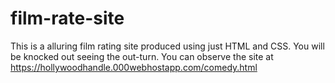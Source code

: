 # film-rate-site
This is a alluring film rating site produced using just HTML and CSS. You will be knocked out seeing  the out-turn.
You can observe the site at https://hollywoodhandle.000webhostapp.com/comedy.html
